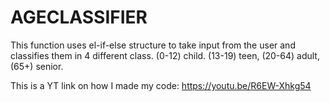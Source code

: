 # AGECLASSIFIER
This function uses el-if-else structure to take input from the user and classifies them in 4 different class.  (0-12) child. (13-19) teen, (20-64) adult, (65+) senior.

This is a YT link on how I made my code:
https://youtu.be/R6EW-Xhkg54
